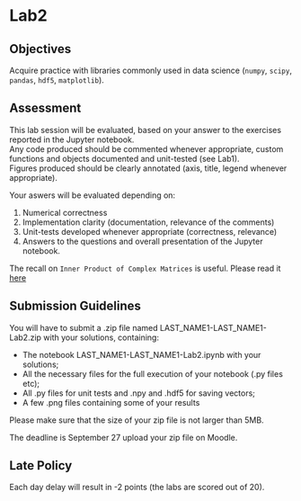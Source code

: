 # Lab2 

## Objectives 

Acquire practice with libraries commonly used in data science (`numpy`, `scipy`, `pandas`, `hdf5`, `matplotlib`).

## Assessment 

This lab session will be evaluated, based on your answer to the exercises reported in the Jupyter notebook.\
Any code produced should be commented whenever appropriate, custom functions and objects documented and unit-tested (see Lab1).\
Figures produced should be clearly annotated (axis, title, legend whenever appropriate).

Your aswers will be evaluated depending on:
1. Numerical correctness
2. Implementation clarity (documentation, relevance of the comments)
3. Unit-tests developed whenever appropriate (correctness, relevance)
4. Answers to the questions and overall presentation of the Jupyter notebook.

The recall on `Inner Product of Complex Matrices` is useful. Please read it [here](inner-product-of-complex-matrices.ipynb)

## Submission Guidelines

You will have to submit a .zip file named LAST_NAME1-LAST_NAME1-Lab2.zip with your solutions, containing:

- The notebook LAST_NAME1-LAST_NAME1-Lab2.ipynb with your solutions;
- All the necessary files for the full execution of your notebook (.py files etc);
- All .py files for unit tests and .npy and .hdf5 for saving vectors;
- A few .png files containing some of your results

Please make sure that the size of your zip file is not larger than 5MB.

The deadline is September 27 upload your zip file on Moodle.

## Late Policy

Each day delay will result in -2 points (the labs are scored out of 20).





